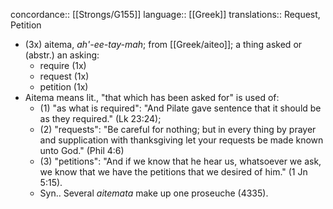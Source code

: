 concordance:: [[Strongs/G155]] 
language:: [[Greek]] 
translations:: Request, Petition

- (3x) aitema, *ah'-ee-tay-mah*; from [[Greek/aiteo]]; a thing asked or (abstr.) an asking:
	- require (1x)
	- request (1x)
	- petition (1x)
- Aitema means lit., "that which has been asked for" is used of:
	- (1) "as what is required": "And Pilate gave sentence that it should be as they required." (Lk 23:24);
	- (2) "requests": "Be careful for nothing; but in every thing by prayer and supplication with thanksgiving let your requests be made known unto God." (Phil 4:6)
	- (3) "petitions": "And if we know that he hear us, whatsoever we ask, we know that we have the petitions that we desired of him." (1 Jn 5:15).
	- Syn.. Several *aitemata* make up one proseuche (4335).